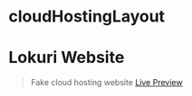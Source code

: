 # cloudHostingLayout

# Lokuri Website

> Fake cloud hosting website [Live Preview](https://dev0git.github.io/cloudHostingLayout.github.io/)
